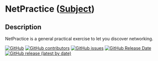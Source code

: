 # NetPractice ([Subject](https://github.com/BrunoCostaGH/42cursus-netpractice/blob/master/.github/42cursus-netpractice.pdf))

## Description

NetPractice is a general practical exercise to let you discover networking. 

[![GitHub](https://img.shields.io/github/license/BrunoCostaGH/42cursus-netpractice?style=for-the-badge)](https://github.com/BrunoCostaGH/42cursus-netpractice)
[![GitHub contributors](https://img.shields.io/github/contributors/BrunoCostaGH/42cursus-netpractice?style=for-the-badge)](https://github.com/BrunoCostaGH/42cursus-netpractice)
[![GitHub issues](https://img.shields.io/github/issues/BrunoCostaGH/42cursus-netpractice?style=for-the-badge)](https://github.com/BrunoCostaGH/42cursus-netpractice/issues)
[![GitHub Release Date](https://img.shields.io/github/release-date/BrunoCostaGH/42cursus-netpractice?style=for-the-badge)](https://github.com/BrunoCostaGH/42cursus-netpractice/releases/latest)
[![GitHub release (latest by date)](https://img.shields.io/github/v/release/BrunoCostaGH/42cursus-netpractice?style=for-the-badge)](https://github.com/BrunoCostaGH/42cursus-netpractice/releases/latest)
